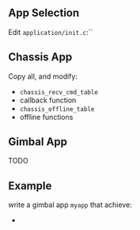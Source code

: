 ## App Selection
Edit `application/init.c`:``

## Chassis App

Copy all, and modify:

- `chassis_recv_cmd_table`
- callback function
- `chassis_offline_table`
- offline functions

## Gimbal App

TODO

## Example
write a gimbal app `myapp` that achieve:

- 

